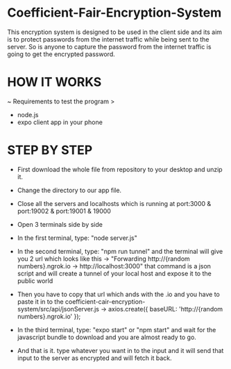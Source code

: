 # Coefficient-Fair-Encryption-System

This encryption system is designed to be used in the client side
and its aim is to protect passwords from the internet traffic while being sent to the server. 
So is anyone to capture the password from the internet traffic is going to get the encrypted password.

# HOW IT WORKS

~ Requirements to test the program >
  - node.js
  - expo client app in your phone
  
# STEP BY STEP

 - First download the whole file from repository to your desktop and unzip it.
 - Change the directory to our app file.
 - Close all the servers and localhosts which is running at port:3000 & port:19002 & port:19001 & 19000
 - Open 3 terminals side by side
 - In the first terminal, type: "node server.js"
 - In the second terminal, type: "npm run tunnel"
    and the terminal will give you 2 url which looks like this -> "Forwarding        http://{random numbers}.ngrok.io -> http://localhost:3000"
    that command is a json script and will create a tunnel of your local host and expose it to the public world
 - Then you have to copy that url which ands with the .io and you have to paste it in to the coefficient-cair-encryption-system/src/api/jsonServer.js -> axios.create({
    baseURL: 'http://{random numbers}.ngrok.io'
});
    
 - In the third terminal, type: "expo start" or "npm start" and wait for the javascript bundle to download and you are almost ready to go.

 - And that is it. type whatever you want in to the input and it will send that input to the server as encrypted and will fetch it back.
